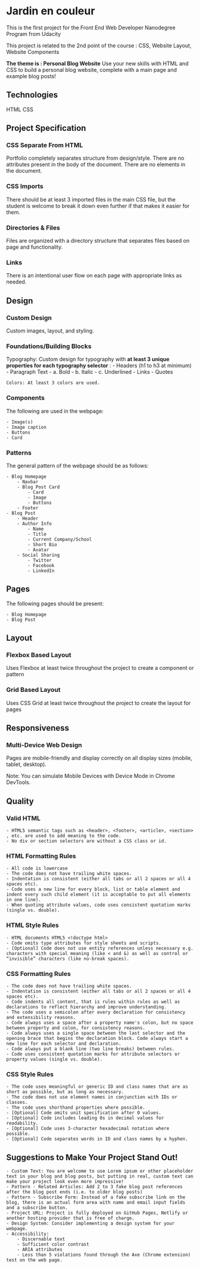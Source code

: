 # Jardin en couleur

This is the first project for the Front End Web Developer Nanodegree Program from Udacity

This project is related to the 2nd point of the course : CSS, Website Layout, Website Components

**The theme is : Personal Blog Website**
Use your new skills with HTML and CSS to build a personal blog website, complete with a main page and example blog posts!

## Technologies

HTML
CSS

## Project Specification

### CSS Separate From HTML
Portfolio completely separates structure from design/style.
There are no attributes present in the body of the document.
There are no elements in the document.

### CSS Imports
There should be at least 3 imported files in the main CSS file, but the student is welcome to break it down even further if that makes it easier for them.

### Directories & Files

Files are organized with a directory structure that separates files based on page and functionality.

### Links
There is an intentional user flow on each page with appropriate links as needed.

## Design

### Custom Design
Custom images, layout, and styling.

### Foundations/Building Blocks

  Typography: Custom design for typography with **at least 3 unique properties for each typography selector** :
        - Headers (h1 to h3 at minimum)
        - Paragraph Text
        - a. Bold
        - b. Italic
        - c. Underlined
        - Links
        - Quotes

    Colors: At least 3 colors are used.

### Components

The following are used in the webpage:

    - Image(s)
    - Image caption
    - Buttons
    - Card

### Patterns

The general pattern of the webpage should be as follows:

    - Blog Homepage
        - Navbar
        - Blog Post Card
            - Card
            - Image
            - Buttons
        - Footer
    - Blog Post
        - Header
        - Author Info
            - Name
            - Title
            - Current Company/School
            - Short Bio
            - Avatar
        - Social Sharing
            - Twitter
            - Facebook
            - LinkedIn

## Pages

The following pages should be present:

    - Blog Homepage
    - Blog Post

## Layout

### Flexbox Based Layout

Uses Flexbox at least twice throughout the project to create a component or pattern

### Grid Based Layout

Uses CSS Grid at least twice throughout the project to create the layout for pages

## Responsiveness

### Multi-Device Web Design

Pages are mobile-friendly and display correctly on all display sizes (mobile, tablet, desktop).

Note: You can simulate Mobile Devices with Device Mode in Chrome DevTools.

## Quality

### Valid HTML

    - HTML5 semantic tags such as <header>, <footer>, <article>, <section> , etc. are used to add meaning to the code.
    - No div or section selectors are without a CSS class or id.

### HTML Formatting Rules

    - All code is lowercase
    - The code does not have trailing white spaces.
    - Indentation is consistent (either all tabs or all 2 spaces or all 4 spaces etc).
    - Code uses a new line for every block, list or table element and indent every such child element (it is acceptable to put all elements in one line).
    - When quoting attribute values, code uses consistent quotation marks (single vs. double).

### HTML Style Rules


    - HTML documents HTML5 <!doctype html>
    - Code omits type attributes for style sheets and scripts.
    - [Optional] Code does not use entity references unless necessary e.g. characters with special meaning (like < and &) as well as control or “invisible” characters (like no-break spaces).

### CSS Formatting Rules


    - The code does not have trailing white spaces.
    - Indentation is consistent (either all tabs or all 2 spaces or all 4 spaces etc).
    - Code indents all content, that is rules within rules as well as declarations to reflect hierarchy and improve understanding.
    - The code uses a semicolon after every declaration for consistency and extensibility reasons.
    - Code always uses a space after a property name's colon, but no space between property and colon, for consistency reasons.
    - Code always uses a single space between the last selector and the opening brace that begins the declaration block. Code always start a new line for each selector and declaration.
    - Code always put a blank line (two line breaks) between rules.
    - Code uses consistent quotation marks for attribute selectors or property values (single vs. double).

### CSS Style Rules


    - The code uses meaningful or generic ID and class names that are as short as possible, but as long as necessary.
    - The code does not use element names in conjunction with IDs or classes.
    - The code uses shorthand properties where possible.
    - [Optional] Code omits unit specification after 0 values.
    - [Optional] Code includes leading 0s in decimal values for readability.
    - [Optional] Code uses 3-character hexadecimal notation where possible.
    - [Optional] Code separates words in ID and class names by a hyphen.

## Suggestions to Make Your Project Stand Out!

    - Custom Text: You are welcome to use Lorem ipsum or other placeholder text in your blog and blog posts, but putting in real, custom text can make your project look even more impressive!
    - Pattern - Related Articles: Add 2 to 3 fake blog post references after the blog post ends (i.e. to older blog posts)
    - Pattern - Subscribe Form: Instead of a fake subscribe link on the blog, there is an actual form area with name and email input fields and a subscribe button.
    - Project URL: Project is fully deployed on GitHub Pages, Netlify or another hosting provider that is free of charge.
    - Design System: Consider implementing a design system for your webpage.
    - Accessibility:
        - Discernable text
        - Sufficient color contrast
        - ARIA attributes
        - Less than 5 violations found through the Axe (Chrome extension) test on the web page.
